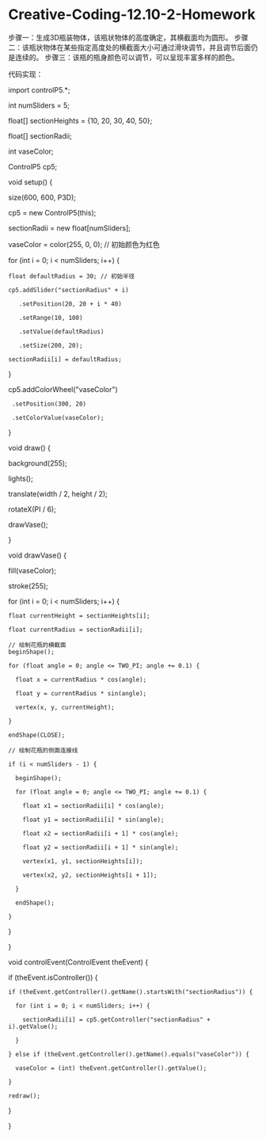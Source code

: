 # Creative-Coding-12.10-2-Homework
步骤一：生成3D瓶装物体，该瓶状物体的高度确定，其横截面均为圆形。
步骤二：该瓶状物体在某些指定高度处的横截面大小可通过滑块调节，并且调节后面仍是连续的。
步骤三：该瓶的瓶身颜色可以调节，可以呈现丰富多样的颜色。

代码实现：

import controlP5.*;

int numSliders = 5;

float[] sectionHeights = {10, 20, 30, 40, 50};

float[] sectionRadii;

int vaseColor;

ControlP5 cp5;

void setup() {

  size(600, 600, P3D);
  
  cp5 = new ControlP5(this);

  sectionRadii = new float[numSliders];
  
  vaseColor = color(255, 0, 0);  // 初始颜色为红色

  for (int i = 0; i < numSliders; i++) {
  
    float defaultRadius = 30; // 初始半径
    
    cp5.addSlider("sectionRadius" + i)
    
       .setPosition(20, 20 + i * 40)
       
       .setRange(10, 100)
       
       .setValue(defaultRadius)
       
       .setSize(200, 20);

    sectionRadii[i] = defaultRadius;
    
  }

  cp5.addColorWheel("vaseColor")
  
     .setPosition(300, 20)
     
     .setColorValue(vaseColor);
     
}

void draw() {

  background(255);
  
  lights();
  
  translate(width / 2, height / 2);
  
  rotateX(PI / 6);

  drawVase();
  
}

void drawVase() {

  fill(vaseColor);
  
  stroke(255);

  for (int i = 0; i < numSliders; i++) {
  
    float currentHeight = sectionHeights[i];
    
    float currentRadius = sectionRadii[i];

    // 绘制花瓶的横截面
    beginShape();
    
    for (float angle = 0; angle <= TWO_PI; angle += 0.1) {
    
      float x = currentRadius * cos(angle);
      
      float y = currentRadius * sin(angle);
      
      vertex(x, y, currentHeight);
      
    }
    
    endShape(CLOSE);

    // 绘制花瓶的侧面连接线
    
    if (i < numSliders - 1) {
    
      beginShape();
      
      for (float angle = 0; angle <= TWO_PI; angle += 0.1) {
      
        float x1 = sectionRadii[i] * cos(angle);
        
        float y1 = sectionRadii[i] * sin(angle);
        
        float x2 = sectionRadii[i + 1] * cos(angle);
        
        float y2 = sectionRadii[i + 1] * sin(angle);
        
        vertex(x1, y1, sectionHeights[i]);
        
        vertex(x2, y2, sectionHeights[i + 1]);
        
      }
      
      endShape();
      
    }
    
  }
  
}

void controlEvent(ControlEvent theEvent) {

  if (theEvent.isController()) {
  
    if (theEvent.getController().getName().startsWith("sectionRadius")) {
    
      for (int i = 0; i < numSliders; i++) {
      
        sectionRadii[i] = cp5.getController("sectionRadius" + i).getValue();
        
      }
      
    } else if (theEvent.getController().getName().equals("vaseColor")) {
    
      vaseColor = (int) theEvent.getController().getValue();
      
    }
    
    redraw();
    
  }
  
}
